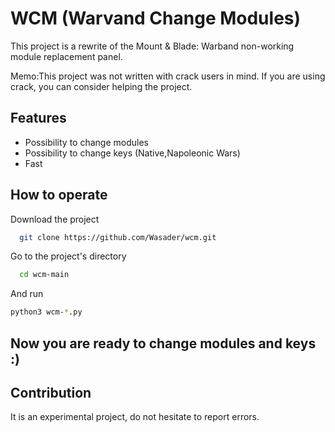 
# WCM (Warvand Change Modules)

This project is a rewrite of the Mount & Blade: Warband non-working module replacement panel.

Memo:This project was not written with crack users in mind. If you are using crack, you can consider helping the project.




## Features

- Possibility to change modules
- Possibility to change keys (Native,Napoleonic Wars)
- Fast

  
## How to operate

Download the project

```bash
  git clone https://github.com/Wasader/wcm.git
```
Go to the project's directory

```bash
  cd wcm-main
```
And run

```bash
python3 wcm-*.py

```
## Now you are ready to change modules and keys :)

  
## Contribution

It is an experimental project, do not hesitate to report errors.

  
